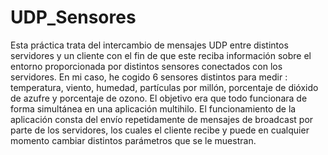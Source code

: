 # UDP_Sensores
Esta práctica trata del intercambio de mensajes UDP entre distintos servidores y un cliente con el fin de que este reciba información sobre el entorno proporcionada por distintos sensores conectados con los servidores. En mi caso, he cogido 6 sensores distintos para medir : temperatura, viento, humedad, partículas por millón, porcentaje de dióxido de azufre y porcentaje de ozono. El objetivo era que todo funcionara de forma simultánea en una aplicación multihilo. El funcionamiento de la aplicación consta del envío repetidamente de mensajes de broadcast por parte de los servidores, los cuales el cliente recibe y puede en cualquier momento cambiar distintos parámetros que se le muestran.
